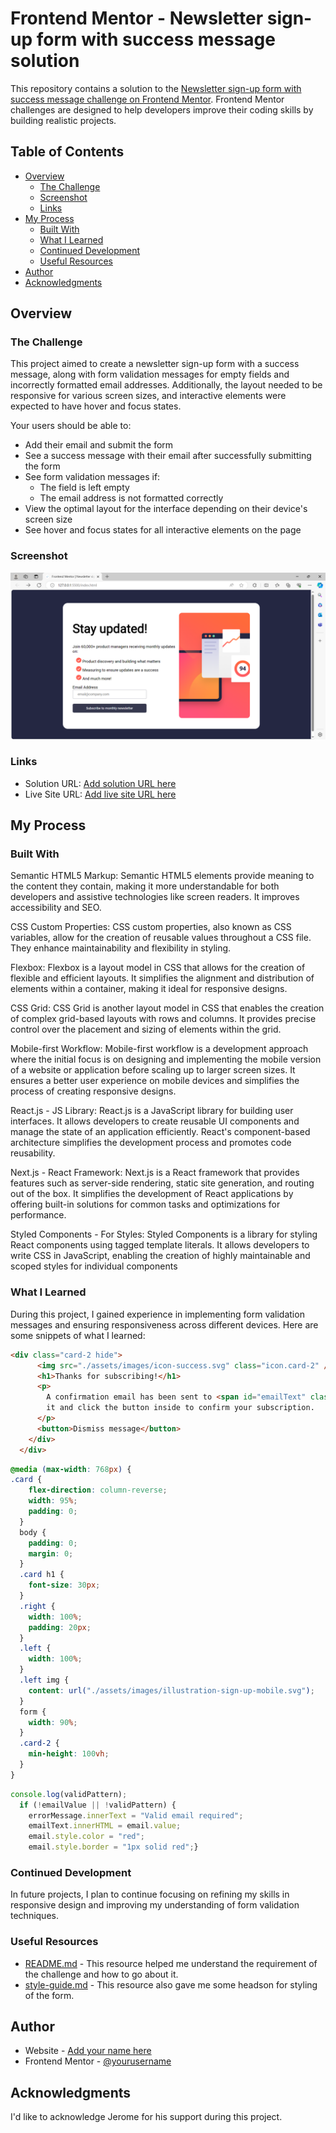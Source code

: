 # Frontend Mentor - Newsletter sign-up form with success message solution

This repository contains a solution to the [Newsletter sign-up form with success message challenge on Frontend Mentor](https://www.frontendmentor.io/challenges/newsletter-signup-form-with-success-message-3FC1AZbNrv). Frontend Mentor challenges are designed to help developers improve their coding skills by building realistic projects.

## Table of Contents

- [Overview](#overview)
  - [The Challenge](#the-challenge)
  - [Screenshot](#screenshot)
  - [Links](#links)
- [My Process](#my-process)
  - [Built With](#built-with)
  - [What I Learned](#what-i-learned)
  - [Continued Development](#continued-development)
  - [Useful Resources](#useful-resources)
- [Author](#author)
- [Acknowledgments](#acknowledgments)

## Overview

### The Challenge

This project aimed to create a newsletter sign-up form with a success message, along with form validation messages for empty fields and incorrectly formatted email addresses. Additionally, the layout needed to be responsive for various screen sizes, and interactive elements were expected to have hover and focus states.

Your users should be able to:

- Add their email and submit the form
- See a success message with their email after successfully submitting the form
- See form validation messages if:
  - The field is left empty
  - The email address is not formatted correctly
- View the optimal layout for the interface depending on their device's screen size
- See hover and focus states for all interactive elements on the page

### Screenshot

![Screenshot](./assets/images/Screenshot.png)

### Links

- Solution URL: [Add solution URL here](AbigailAbenaDadzie.github.io)
- Live Site URL: [Add live site URL here](https://abigailabenadadzie.github.io/Newsletter-Sign-Up/)

## My Process
### Built With

Semantic HTML5 Markup: Semantic HTML5 elements provide meaning to the content they contain, making it more understandable for both developers and assistive technologies like screen readers. It improves accessibility and SEO.

CSS Custom Properties: CSS custom properties, also known as CSS variables, allow for the creation of reusable values throughout a CSS file. They enhance maintainability and flexibility in styling.

Flexbox: Flexbox is a layout model in CSS that allows for the creation of flexible and efficient layouts. It simplifies the alignment and distribution of elements within a container, making it ideal for responsive designs.

CSS Grid: CSS Grid is another layout model in CSS that enables the creation of complex grid-based layouts with rows and columns. It provides precise control over the placement and sizing of elements within the grid.

Mobile-first Workflow: Mobile-first workflow is a development approach where the initial focus is on designing and implementing the mobile version of a website or application before scaling up to larger screen sizes. It ensures a better user experience on mobile devices and simplifies the process of creating responsive designs.

React.js - JS Library: React.js is a JavaScript library for building user interfaces. It allows developers to create reusable UI components and manage the state of an application efficiently. React's component-based architecture simplifies the development process and promotes code reusability.

Next.js - React Framework: Next.js is a React framework that provides features such as server-side rendering, static site generation, and routing out of the box. It simplifies the development of React applications by offering built-in solutions for common tasks and optimizations for performance.

Styled Components - For Styles: Styled Components is a library for styling React components using tagged template literals. It allows developers to write CSS in JavaScript, enabling the creation of highly maintainable and scoped styles for individual components

### What I Learned

During this project, I gained experience in implementing form validation messages and ensuring responsiveness across different devices. Here are some snippets of what I learned:

```html
<div class="card-2 hide">
      <img src="./assets/images/icon-success.svg" class="icon.card-2" />
      <h1>Thanks for subscribing!</h1>
      <p>
        A confirmation email has been sent to <span id="emailText" class="email">ash@loremcompany.com</span>. Please open
        it and click the button inside to confirm your subscription.
      </p>
      <button>Dismiss message</button>
    </div>
  </div>
```
```css
@media (max-width: 768px) {
.card {
    flex-direction: column-reverse;
    width: 95%;
    padding: 0;
  }
  body {
    padding: 0;
    margin: 0;
  }
  .card h1 {
    font-size: 30px;
  }
  .right {
    width: 100%;
    padding: 20px;
  }
  .left {
    width: 100%;
  }
  .left img {
    content: url("./assets/images/illustration-sign-up-mobile.svg");
  }
  form {
    width: 90%;
  }
  .card-2 {
    min-height: 100vh;
  }
}
```
```js
console.log(validPattern);
  if (!emailValue || !validPattern) {
    errorMessage.innerText = "Valid email required";
    emailText.innerHTML = email.value;
    email.style.color = "red";
    email.style.border = "1px solid red";}
```

### Continued Development

In future projects, I plan to continue focusing on refining my skills in responsive design and improving my understanding of form validation techniques.

### Useful Resources

- [README.md](https://www.frontendmentor.io/community) - This resource helped me understand the requirement of the challenge and how to go about it.
- [style-guide.md](https://www.frontendmentor.io/community) - This resource also gave me some headson for styling of the form.

## Author

- Website - [Add your name here](AbigailAbenaDadzie.github.io)
- Frontend Mentor - [@yourusername](https://www.frontendmentor.io/profile/yourusername)


## Acknowledgments

I'd like to acknowledge Jerome for his support during this project.
